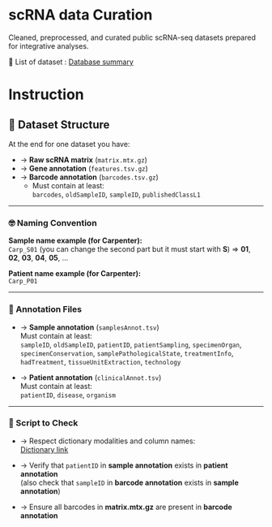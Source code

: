 # scRNA data Curation
Cleaned, preprocessed, and curated public scRNA-seq datasets prepared for integrative analyses.

💾 List of dataset : 
[Database summary](https://insermfrance-my.sharepoint.com/:x:/g/personal/camille_pignolet_inserm_fr/Ebhhv4x2GspAifGHqlAOo0oBZtLiLijglbYzuOBcGtm_pw?rtime=3cTYMmUN3kg)

# Instruction
## 📘 Dataset Structure

At the end for one dataset you have:

- → **Raw scRNA matrix** (`matrix.mtx.gz`)  
- → **Gene annotation** (`features.tsv.gz`)  
- → **Barcode annotation** (`barcodes.tsv.gz`)  
  - Must contain at least:  
    `barcodes`, `oldSampleID`, `sampleID`, `publishedClassL1`

---

### 🤓 Naming Convention

**Sample name example (for Carpenter):**  
`Carp_S01` (you can change the second part but it must start with **S**)  ⇒ **01**, **02**, **03**, **04**, **05**, …

**Patient name example (for Carpenter):**  
`Carp_P01`

---

### 📄 Annotation Files

- → **Sample annotation** (`samplesAnnot.tsv`)  
  Must contain at least:  
  `sampleID`, `oldSampleID`, `patientID`, `patientSampling`, `specimenOrgan`,  
  `specimenConservation`, `samplePathologicalState`, `treatmentInfo`,  
  `hadTreatment`, `tissueUnitExtraction`, `technology`

- → **Patient annotation** (`clinicalAnnot.tsv`)  
  Must contain at least:  
  `patientID`, `disease`, `organism`

---

### 🧩 Script to Check

- → Respect dictionary modalities and column names:  
  [Dictionary link](https://insermfrance-my.sharepoint.com/:x:/g/personal/usama_akhtar_inserm_fr/EStZGXBOnOZEqynK3WyjE6EBSlQqLy6Ie6TctiEsI8pr2A?e=wNK7fL)

- → Verify that `patientID` in **sample annotation** exists in **patient annotation**  
  (also check that `sampleID` in **barcode annotation** exists in **sample annotation**)

- → Ensure all barcodes in **matrix.mtx.gz** are present in **barcode annotation**

